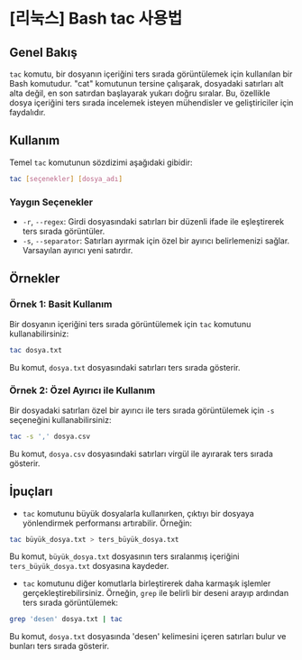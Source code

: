 # [리눅스] Bash tac 사용법

## Genel Bakış
`tac` komutu, bir dosyanın içeriğini ters sırada görüntülemek için kullanılan bir Bash komutudur. "cat" komutunun tersine çalışarak, dosyadaki satırları alt alta değil, en son satırdan başlayarak yukarı doğru sıralar. Bu, özellikle dosya içeriğini ters sırada incelemek isteyen mühendisler ve geliştiriciler için faydalıdır.

## Kullanım
Temel `tac` komutunun sözdizimi aşağıdaki gibidir:

```bash
tac [seçenekler] [dosya_adı]
```

### Yaygın Seçenekler
- `-r`, `--regex`: Girdi dosyasındaki satırları bir düzenli ifade ile eşleştirerek ters sırada görüntüler.
- `-s`, `--separator`: Satırları ayırmak için özel bir ayırıcı belirlemenizi sağlar. Varsayılan ayırıcı yeni satırdır.

## Örnekler
### Örnek 1: Basit Kullanım
Bir dosyanın içeriğini ters sırada görüntülemek için `tac` komutunu kullanabilirsiniz:

```bash
tac dosya.txt
```
Bu komut, `dosya.txt` dosyasındaki satırları ters sırada gösterir.

### Örnek 2: Özel Ayırıcı ile Kullanım
Bir dosyadaki satırları özel bir ayırıcı ile ters sırada görüntülemek için `-s` seçeneğini kullanabilirsiniz:

```bash
tac -s ',' dosya.csv
```
Bu komut, `dosya.csv` dosyasındaki satırları virgül ile ayırarak ters sırada gösterir.

## İpuçları
- `tac` komutunu büyük dosyalarla kullanırken, çıktıyı bir dosyaya yönlendirmek performansı artırabilir. Örneğin:

```bash
tac büyük_dosya.txt > ters_büyük_dosya.txt
```
Bu komut, `büyük_dosya.txt` dosyasının ters sıralanmış içeriğini `ters_büyük_dosya.txt` dosyasına kaydeder.

- `tac` komutunu diğer komutlarla birleştirerek daha karmaşık işlemler gerçekleştirebilirsiniz. Örneğin, `grep` ile belirli bir deseni arayıp ardından ters sırada görüntülemek:

```bash
grep 'desen' dosya.txt | tac
```

Bu komut, `dosya.txt` dosyasında 'desen' kelimesini içeren satırları bulur ve bunları ters sırada gösterir.